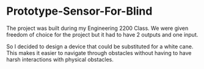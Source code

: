 # Prototype-Sensor-For-Blind
The project was built during my Engineering 2200 Class. We were given freedom of choice for the project but it had to have 2 outputs and one input.

So I decided to design a device that could be substituted for a white cane. This makes it easier to navigate through obstacles without having to have harsh interactions with physical obstacles.
